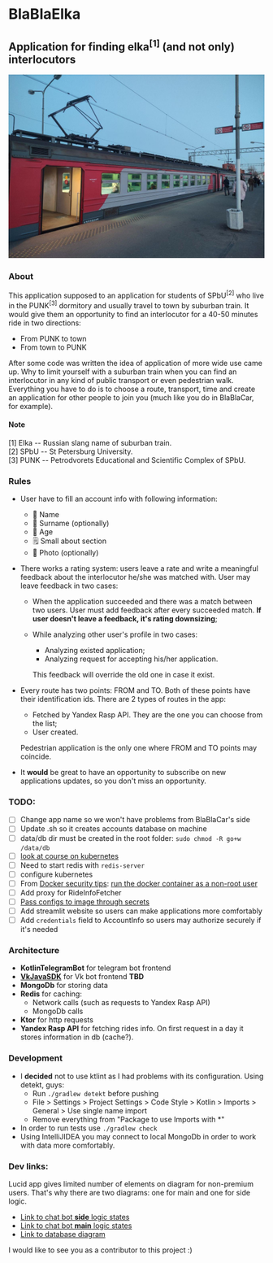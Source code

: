 # BlaBlaElka

## Application for finding elka<sup>[1]</sup> (and not only) interlocutors

<img src="readme_data/Elka.jpg" width="1280" height="361" alt="Elka">

### About

This application supposed to an application for students of SPbU<sup>[2]</sup> who live in the PUNK<sup>[3]</sup>
dormitory and usually travel to town by suburban train. It would give them an opportunity to find an interlocutor for a
40-50 minutes ride in two directions:

* From PUNK to town
* From town to PUNK

After some code was written the idea of application of more wide use came up. Why to limit yourself with a suburban
train when you can find an interlocutor in any kind of public transport or even pedestrian walk. Everything you have to
do is to choose a route, transport, time and create an application for other people to join you (much like you do in
BlaBlaCar, for example).

#### Note

[1] Elka -- Russian slang name of suburban train.  
[2] SPbU -- St Petersburg University.  
[3] PUNK -- Petrodvorets Educational and Scientific Complex of SPbU.

### Rules

* User have to fill an account info with following information:
    * 👤 Name
    * 👥 Surname (optionally)
    * 🔢 Age
    * 🗒 Small about section
    * 📸 Photo (optionally)
* There works a rating system: users leave a rate and write a meaningful feedback about the interlocutor he/she was
  matched with. User may leave feedback in two cases:
    * When the application succeeded and there was a match between two users. User must add feedback after every
      succeeded match. **If user doesn't leave a feedback, it's rating downsizing**;
    * While analyzing other user's profile in two cases:
        * Analyzing existed application;
        * Analyzing request for accepting his/her application.

      This feedback will override the old one in case it exist.
* Every route has two points: FROM and TO. Both of these points have their identification ids. There are 2 types of
  routes in the app:
    * Fetched by Yandex Rasp API. They are the one you can choose from the list;
    * User created.

  Pedestrian application is the only one where FROM and TO points may coincide.
* It **would** be great to have an opportunity to subscribe on new applications updates, so you don't miss an
  opportunity.

### TODO:

- [ ] Change app name so we won't have problems from BlaBlaCar's side
- [ ] Update .sh so it creates accounts database on machine
- [ ] data/db dir must be created in the root folder: `sudo chmod -R go+w /data/db`
- [ ] [look at course on kubernetes](https://www.edx.org/course/introduction-to-kubernetes)
- [ ] Need to start redis with `redis-server`
- [ ] configure kubernetes
- [ ] 
  From [Docker security tips](https://blog.aquasec.com/docker-security-best-practices): [run the docker container as a non-root user](https://docs.docker.com/engine/security/rootless/)
- [ ] Add proxy for RideInfoFetcher
- [ ] [Pass configs to image through secrets](https://kubernetes.io/docs/concepts/configuration/secret/)
- [ ] Add streamlit website so users can make applications more comfortably
- [ ] Add `credentials` field to AccountInfo so users may authorize securely if it's needed

### Architecture

* **KotlinTelegramBot** for telegram bot frontend
* **[VkJavaSDK](https://github.com/VKCOM/vk-java-sdk)** for Vk bot frontend **TBD**
* **MongoDb** for storing data
* **Redis** for caching:
  * Network calls (such as requests to Yandex Rasp API)
  * MongoDb calls
* **Ktor** for http requests
* **Yandex Rasp API** for fetching rides info. On first request <FROM-TO> in a day it stores information in db (cache?).

### Development

* I **decided** not to use ktlint as I had problems with its configuration. Using detekt, guys:
  * Run `./gradlew detekt` before pushing
  * File > Settings > Project Settings > Code Style > Kotlin > Imports > General > Use single name import
  * Remove everything from "Package to use Imports with *"
* In order to run tests use `./gradlew check`
* Using IntelliJIDEA you may connect to local MongoDb in order to work with data more comfortably.

### Dev links:

Lucid app gives limited number of elements on diagram for non-premium users. That's why there are two diagrams: one for
main and one for side logic.

* [Link to chat bot **side** logic states](https://lucid.app/lucidchart/be301ab7-e7b3-4da6-8945-35b652179a83/edit?invitationId=inv_b88953e5-c8e9-458f-963f-41b3ad14658e&page=0_0#)
* [Link to chat bot **main** logic states](https://lucid.app/lucidchart/2fadb7ff-78ad-4e3d-a2ea-88541bf43511/edit?viewport_loc=-1259%2C82%2C3328%2C1684%2C0_0&invitationId=inv_95e2bc04-b5fd-4e88-abc6-63ce8b9980d3#)
* [Link to database diagram](https://dbdiagram.io/d/62ed062bc2d9cf52fa52969a)

I would like to see you as a contributor to this project :)